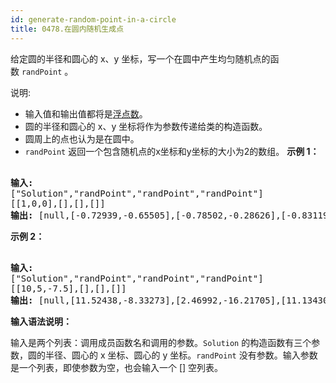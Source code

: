 ```yaml
---
id: generate-random-point-in-a-circle
title: 0478.在圆内随机生成点
---
```

给定圆的半径和圆心的 x、y 坐标，写一个在圆中产生均匀随机点的函数 <code>randPoint</code> 。

说明:

- 输入值和输出值都将是[浮点数](https://baike.baidu.com/item/%E6%B5%AE%E7%82%B9%E6%95%B0/6162520)。
- 圆的半径和圆心的 x、y 坐标将作为参数传递给类的构造函数。
- 圆周上的点也认为是在圆中。
- <code>randPoint</code> 返回一个包含随机点的x坐标和y坐标的大小为2的数组。
**示例 1：**


<pre><br/><strong>输入: <br/></strong>[&#34;Solution&#34;,&#34;randPoint&#34;,&#34;randPoint&#34;,&#34;randPoint&#34;]<br/>[[1,0,0],[],[],[]]<br/><strong>输出: </strong>[null,[-0.72939,-0.65505],[-0.78502,-0.28626],[-0.83119,-0.19803]]<br/></pre>

**示例 2：**


<pre><br/><strong>输入: <br/></strong>[&#34;Solution&#34;,&#34;randPoint&#34;,&#34;randPoint&#34;,&#34;randPoint&#34;]<br/>[[10,5,-7.5],[],[],[]]<br/><strong>输出: </strong>[null,[11.52438,-8.33273],[2.46992,-16.21705],[11.13430,-12.42337]]</pre>

**输入语法说明：**

输入是两个列表：调用成员函数名和调用的参数。<code>Solution</code> 的构造函数有三个参数，圆的半径、圆心的 x 坐标、圆心的 y 坐标。<code>randPoint</code> 没有参数。输入参数是一个列表，即使参数为空，也会输入一个 [] 空列表。
